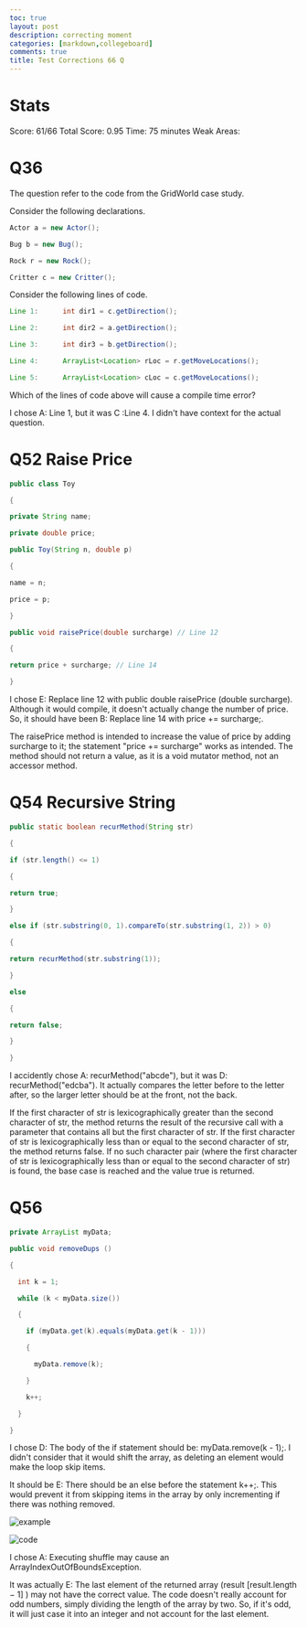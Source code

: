 ```yaml
---
toc: true
layout: post
description: correcting moment
categories: [markdown,collegeboard]
comments: true
title: Test Corrections 66 Q
---
```


# Stats
Score: 61/66
Total Score: 0.95
Time: 75 minutes
Weak Areas: 

# Q36 
The question refer to the code from the GridWorld case study.

Consider the following declarations.

```java
Actor a = new Actor();

Bug b = new Bug();

Rock r = new Rock();

Critter c = new Critter();
```
 

Consider the following lines of code.

```java
Line 1:      int dir1 = c.getDirection();

Line 2:      int dir2 = a.getDirection();

Line 3:      int dir3 = b.getDirection();

Line 4:      ArrayList<Location> rLoc = r.getMoveLocations();

Line 5:      ArrayList<Location> cLoc = c.getMoveLocations();
```

Which of the lines of code above will cause a compile time error?

I chose A: Line 1, but it was C :Line 4. I didn't have context for the actual question.

# Q52 Raise Price
```java
public class Toy

{

private String name;

private double price;

public Toy(String n, double p)

{

name = n;

price = p;

}

public void raisePrice(double surcharge) // Line 12

{

return price + surcharge; // Line 14

}
```

I chose E: Replace line 12 with public double raisePrice (double surcharge). Although it would compile, it doesn't actually change the number of price. So, it should have been B: Replace line 14 with price += surcharge;.

The raisePrice method is intended to increase the value of price by adding surcharge to it; the statement "price += surcharge" works as intended. The method should not return a value, as it is a void mutator method, not an accessor method.

# Q54 Recursive String
```java
public static boolean recurMethod(String str)

{

if (str.length() <= 1)

{

return true;

}

else if (str.substring(0, 1).compareTo(str.substring(1, 2)) > 0)

{

return recurMethod(str.substring(1));

}

else

{

return false;

}

}
```

I accidently chose A: recurMethod("abcde"), but it was D: recurMethod("edcba"). It actually compares the letter before to the letter after, so the larger letter should be at the front, not the back.

If the first character of str is lexicographically greater than the second character of str, the method returns the result of the recursive call with a parameter that contains all but the first character of str. If the first character of str is lexicographically less than or equal to the second character of str, the method returns false. If no such character pair (where the first character of str is lexicographically less than or equal to the second character of str) is found, the base case is reached and the value true is returned.

# Q56
```java
private ArrayList myData;

public void removeDups ()

{

  int k = 1;

  while (k < myData.size())

  {

    if (myData.get(k).equals(myData.get(k - 1)))

    {

      myData.remove(k);

    }

    k++;

  }

}
```
I chose D: The body of the if statement should be: myData.remove(k - 1);. I didn't consider that it would shift the array, as deleting an element would make the loop skip items. 

It should be E: There should be an else before the statement k++;. This would prevent it from skipping items in the array by only incrementing if there was nothing removed.

![example](https://assets.learnosity.com/organisations/537/media.academicmerit.com/e2717935e829b72f10626fd11b85fad1/original.jpg)

![code](https://assets.learnosity.com/organisations/537/media.academicmerit.com/6bbf6b02e8e6687b78ff78e0abe6a048/original.jpg)

I chose A: Executing shuffle may cause an ArrayIndexOutOfBoundsException.

It was actually E: The last element of the returned array (result [result.length − 1] ) may not have the correct value. The code doesn't really account for odd numbers, simply dividing the length of the array by two. So, if it's odd, it will just case it into an integer and not account for the last element.